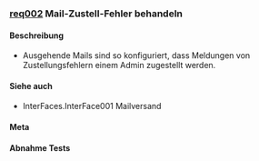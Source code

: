 
### [req002](https://github.com/PolitAktiv/politaktiv-requirements/tree/master/de/requirements/req002/req002.md) Mail-Zustell-Fehler behandeln


#### Beschreibung
 * Ausgehende Mails sind so konfiguriert, dass Meldungen von Zustellungsfehlern einem Admin zugestellt werden.


#### Siehe auch
 * InterFaces.InterFace001 Mailversand


#### Meta

#### Abnahme Tests

